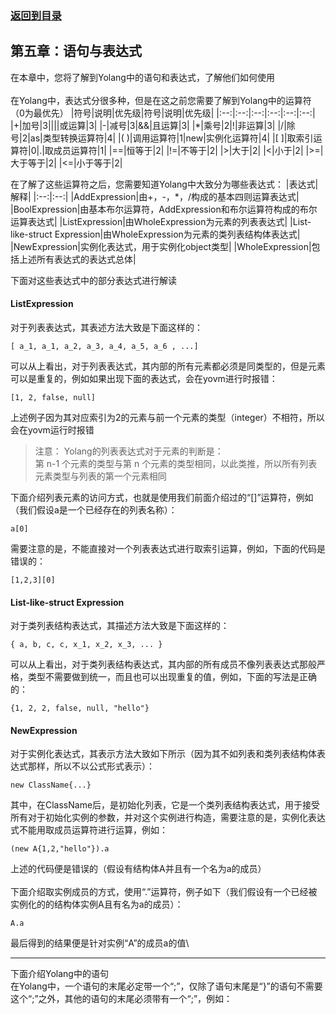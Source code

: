 ### [返回到目录](content.md)
## 第五章：语句与表达式
在本章中，您将了解到Yolang中的语句和表达式，了解他们如何使用\
\
在Yolang中，表达式分很多种，但是在这之前您需要了解到Yolang中的运算符（0为最优先）
|符号|说明|优先级|符号|说明|优先级|
|:--:|:--:|:--:|:--:|:--:|:--:|
|+|加号|3|\|\||或运算|3|
|-|减号|3|&&|且运算|3|
|*|乘号|2|!|非运算|3|
|/|除号|2|as|类型转换运算符|4|
|( )|调用运算符|1|new|实例化运算符|4|
|[ ]|取索引运算符|0|.|取成员运算符|1|
|==|恒等于|2|
|!=|不等于|2|
|>|大于|2|
|<|小于|2|
|>=|大于等于|2|
|<=|小于等于|2|

在了解了这些运算符之后，您需要知道Yolang中大致分为哪些表达式：
|表达式|解释|
|:--:|:--:|
|AddExpression|由+，-，*，/构成的基本四则运算表达式|
|BoolExpression|由基本布尔运算符，AddExpression和布尔运算符构成的布尔运算表达式|
|ListExpression|由WholeExpression为元素的列表表达式|
|List-like-struct Expression|由WholeExpression为元素的类列表结构体表达式|
|NewExpression|实例化表达式，用于实例化object类型|
|WholeExpression|包括上述所有表达式的表达式总体|

下面对这些表达式中的部分表达式进行解读
#### ListExpression
对于列表表达式，其表述方法大致是下面这样的：
```
[ a_1, a_1, a_2, a_3, a_4, a_5, a_6 , ...]
```
可以从上看出，对于列表表达式，其内部的所有元素都必须是同类型的，但是元素可以是重复的，例如如果出现下面的表达式，会在yovm进行时报错：
```
[1, 2, false, null]
```
上述例子因为其对应索引为2的元素与前一个元素的类型（integer）不相符，所以会在yovm运行时报错
> 注意： Yolang的列表表达式对于元素的判断是：\
> 第 n-1 个元素的类型与第 n 个元素的类型相同，以此类推，所以所有列表元素类型与列表的第一个元素相同

下面介绍列表元素的访问方式，也就是使用我们前面介绍过的“[]”运算符，例如（我们假设a是一个已经存在的列表名称）：
```
a[0]
```
需要注意的是，不能直接对一个列表表达式进行取索引运算，例如，下面的代码是错误的：
```
[1,2,3][0]
```
#### List-like-struct Expression
对于类列表结构表达式，其描述方法大致是下面这样的：
```
{ a, b, c, c, x_1, x_2, x_3, ... }
```
可以从上看出，对于类列表结构表达式，其内部的所有成员不像列表表达式那般严格，类型不需要做到统一，而且也可以出现重复的值，例如，下面的写法是正确的：
```
{1, 2, 2, false, null, "hello"}
```
#### NewExpression
对于实例化表达式，其表示方法大致如下所示（因为其不如列表和类列表结构体表达式那样，所以不以公式形式表示）：
```
new ClassName{...}
```
其中，在ClassName后，是初始化列表，它是一个类列表结构表达式，用于接受所有对于初始化实例的参数，并对这个实例进行构造，需要注意的是，实例化表达式不能用取成员运算符进行运算，例如：
```
(new A{1,2,"hello"}).a
```
上述的代码便是错误的（假设有结构体A并且有一个名为a的成员）\
\
下面介绍取实例成员的方式，使用“.”运算符，例子如下（我们假设有一个已经被实例化的的结构体实例A且有名为a的成员）：
```
A.a
```
最后得到的结果便是针对实例“A”的成员a的值\
____
下面介绍Yolang中的语句\
在Yolang中，一个语句的末尾必定带一个“;”，仅除了语句末尾是“}”的语句不需要这个“;”之外，其他的语句的末尾必须带有一个“;”，例如：
```go

```